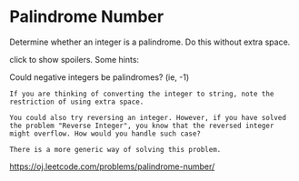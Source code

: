 # Palindrome Number

Determine whether an integer is a palindrome. Do this without extra space.

click to show spoilers.
Some hints:

Could negative integers be palindromes? (ie, -1)

    If you are thinking of converting the integer to string, note the restriction of using extra space.

    You could also try reversing an integer. However, if you have solved the problem "Reverse Integer", you know that the reversed integer might overflow. How would you handle such case?

    There is a more generic way of solving this problem.

<https://oj.leetcode.com/problems/palindrome-number/>

